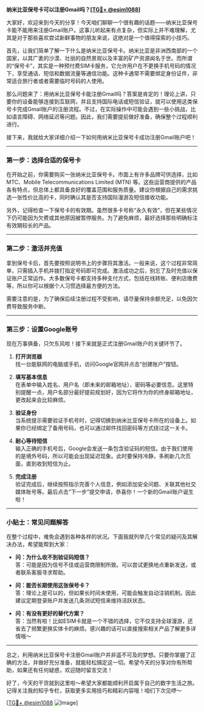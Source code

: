 **纳米比亚保号卡可以注册Gmail吗？[[TG💪+ @esim1088](https://t.me/s/esim1088)]**

大家好，欢迎来到今天的分享！今天咱们聊聊一个很有趣的话题——纳米比亚保号卡能不能用来注册Gmail账户。这事儿听起来有点复杂，但实际上并不难理解，尤其是对于那些喜欢尝试新鲜事物的朋友来说，这绝对是一个值得探索的小技巧。

首先，让我们简单了解一下什么是纳米比亚保号卡。纳米比亚是非洲西南部的一个国家，以其广袤的沙漠、壮丽的自然景观以及丰富的矿产资源闻名于世。而所谓的“保号卡”，其实是一种预付费SIM卡服务，它允许用户在不更换手机号码的情况下，享受通话、短信和数据流量等通信功能。这种卡通常不需要绑定身份证件，非常适合旅行者或者需要临时号码的人使用。

那么问题来了：用纳米比亚保号卡能注册Gmail吗？答案是肯定的！理论上讲，只要你的设备能够连接到互联网，并且支持国际电话或短信验证，就可以使用这类保号卡完成Gmail账户的注册流程。不过，在实际操作中可能会遇到一些小挑战，比如语言障碍、网络延迟等问题。因此，我们需要提前做好准备，确保整个过程顺利进行。

接下来，我就给大家详细介绍一下如何用纳米比亚保号卡成功注册Gmail账户吧！

---

### 第一步：选择合适的保号卡

在开始之前，你需要购买一张纳米比亚保号卡。市面上有许多品牌可供选择，比如MTC、Mobile Telecommunications Limited (MTN) 等。这些运营商提供的产品各有特点，但总体上都具备良好的覆盖范围和服务质量。建议你根据自己的需求挑选一张性价比高的卡，同时确认其是否支持国际漫游及短信接收功能。

另外，记得检查一下保号卡的有效期。虽然很多卡号称“永久有效”，但在某些情况下仍可能因为欠费或其他原因被暂停服务。为了避免麻烦，最好选择那些明确标注有效期较长的产品。

---

### 第二步：激活并充值

拿到保号卡后，首先要按照说明书上的步骤将其激活。一般来说，这个过程非常简单，只需插入手机并拨打指定号码即可完成。激活成功之后，别忘了及时充值以保证账户正常运作。大多数保号卡都支持多种支付方式，包括在线转账、便利店缴费等，所以你可以根据个人习惯选择最方便的方法。

需要注意的是，为了确保后续注册过程不受影响，请尽量保持余额充足，以免因欠费导致服务中断。

---

### 第三步：设置Google账号

现在万事俱备，只欠东风啦！接下来就是正式注册Gmail账户的关键环节了。

1. **打开浏览器**  
   找一台能联网的电脑或手机，访问Google官网并点击“创建账户”按钮。
   
2. **填写基本信息**  
   在表单中输入姓名、用户名（即未来的邮箱地址）、密码等必要信息。这里特别提醒一点，用户名部分最好提前规划好，因为它将作为你的终身邮箱地址，更改起来会比较麻烦。

3. **验证身份**  
   当系统提示需要验证手机号时，记得切换到纳米比亚保号卡所在的设备上。如果你已经绑定了备用号码，也可以通过邮件找回密码等方式绕过这一关卡。

4. **耐心等待短信**  
   输入正确的手机号后，Google会发送一条包含验证码的短信。由于我们使用的是境外号码，所以可能会出现延迟现象。此时要保持冷静，多刷新几次页面，直到收到短信为止。

5. **完成注册**  
   验证完成后，继续按照指示完善个人信息，例如添加安全问题、关联其他社交媒体账号等。最后点击“下一步”提交申请，恭喜你！一个新的Gmail账户诞生啦！

---

### 小贴士：常见问题解答

在整个过程中，难免会遇到各种各样的状况。下面我就列举几个常见的疑问及其解决办法，希望能帮到大家：

- **问：为什么收不到验证码短信？**  
  答：可能是因为信号不佳或运营商限制所致。可以尝试更换地点重新发送，或者联系客服寻求帮助。

- **问：能否长期使用这张保号卡？**  
  答：理论上是可以的，但如果长时间未使用，可能会触发自动注销机制。因此建议定期登录账户并发送几条测试短信来维持活跃状态。

- **问：有没有更好的替代方案？**  
  答：当然有啦！比如ESIM卡就是一个不错的选择，它不仅支持全球漫游，还省去了频繁更换实体卡的麻烦。感兴趣的话可以直接搜索相关产品了解更多详情哦～

---

总之，利用纳米比亚保号卡注册Gmail账户并非遥不可及的梦想。只要你掌握了正确的方法，并做好充分准备，就能轻松搞定这一切。希望今天的分享对你有所帮助，如果还有任何疑惑，欢迎随时留言交流！

好了，今天的干货就到这里啦～希望大家都能顺利开启属于自己的数字生活之旅。记得关注我的知乎专栏，获取更多实用技巧和精彩内容哦！咱们下次见啰～

[[TG💪+ @esim1088](https://t.me/s/esim1088) ![Image](https://i.postimg.cc/4NQfJmqS/Snipaste-2025-05-13-00-14-12.png)]